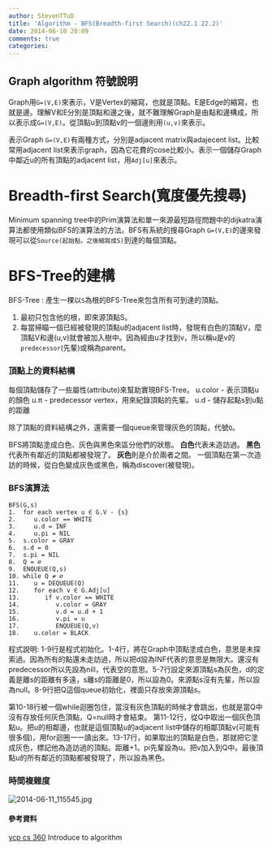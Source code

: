 ```yaml
---
author: StevenTTuD
title: 'Algorithm - BFS(Breadth-first Search)(ch22.1 22.2)'
date: 2014-06-10 20:09
comments: true
categories:
---
```


## Graph algorithm 符號說明

  Graph用```G=(V,E)```來表示，V是Vertex的縮寫，也就是頂點。E是Edge的縮寫，也就是邊。理解V和E分別是頂點和邊之後，就不難理解Graph是由點和邊構成，所以表示成```G=(V,E)```。從頂點u到頂點v的一個邊則用```(u,v)```來表示。

  表示Graph ```G=(V,E)```有兩種方式，分別是adjacent matrix與adajecent list。比較常用adjacent list來表示graph，因為它花費的cose比較小。表示一個儲存Graph中鄰近u的所有頂點的adjacent list，用```Adj[u]```來表示。

# Breadth-first Search(寬度優先搜尋)

Minimum spanning tree中的Prim演算法和單一來源最短路徑問題中的dijkatra演算法都使用類似BFS的演算法的方法。BFS有系統的搜尋Graph ```G=(V,E)```的邊來發現可以從```Source(起始點，之後縮寫成S)```到達的每個頂點。

# BFS-Tree的建構

BFS-Tree : 產生一棵以```S```為根的BFS-Tree來包含所有可到達的頂點。

1. 最初只包含他的根，即來源頂點S。
2. 每當掃瞄一個已經被發現的頂點u的adjacent list時，發現有白色的頂點V，麼頂點V和邊(u,v)就會被加入樹中。因為經由u才找到v，所以稱u是v的```predecessor```(先輩)或稱為parent。

### 頂點上的資料結構
每個頂點儲存了一些屬性(attribute)來幫助實現BFS-Tree。
u.color - 表示頂點u的顏色
u.π - predecessor vertex，用來紀錄頂點的先輩。
u.d - 儲存起點s到u點的距離

除了頂點的資料結構之外，還需要一個queue來管理灰色的頂點，代號```Q```。

BFS將頂點塗成白色、灰色與黑色來區分他們的狀態。
**白色**代表未造訪過。
**黑色**代表所有鄰近的頂點都被發現了。
**灰色**則是介於兩者之間。
一個頂點在第一次造訪的時候，從白色變成灰色或黑色，稱為discover(被發現)。

### BFS演算法
```
BFS(G,s)
1.  for each vertex u ∈ G.V - {s}
2.     u.color == WHITE
3.     u.d = INF
4.     u.pi = NIL
5.  s.color = GRAY
6.  s.d = 0
7.  s.pi = NIL
8.  Q = ∅
9.  ENQUEUE(Q,s)
10. while Q ≠ ∅
11.    u = DEQUEUE(Q)
12.    for each v ∈ G.Adj[u]
13.       if v.color == WHITE
14.          v.color = GRAY
15.          v.d = u.d + 1
16.          v.pi = u
17.          ENQUEUE(Q,v)
18.    u.color = BLACK
```
程式說明: 1-9行是程式初始化。1-4行，將在Graph中頂點塗成白色，意思是未探索過。因為所有的點還未走訪過，所以把d設為INF代表的意思是無限大。還沒有predecessor所以先設為nill，代表空的意思。5-7行設定來源頂點s為灰色，d的定義是離s的距離有多遠，s離s的距離是0，所以設為0。來源點s沒有先輩，所以設為null。8-9行把Q這個queue初始化，裡面只存放來源頂點s。

第10-18行被一個while迴圈包住，當沒有灰色頂點的時候才會跳出，也就是當Q中沒有存放任何灰色頂點，Q=null時才會結束。
第11-12行，從Q中取出一個灰色頂點u。把u的相鄰邊，也就是這個頂點u的adjacent list中儲存的相鄰頂點v(可能有很多個)，用for迴圈一一讀出來。13-17行，如果取出的頂點是白色，那就把它塗成灰色，標記他為造訪過的頂點。距離+1。pi先輩設為u。把v加入到Q中。最後頂點u的所有鄰近的頂點都被發現了，所以設為黑色。

### 時間複雜度

![2014-06-11_115545.jpg](http://user-image.logdown.io/user/6141/blog/6148/post/205643/fYcrGvLnQYaCdOXKppAG_2014-06-11_115545.jpg)

#### 參考資料
[ycp cs 360](http://faculty.ycp.edu/~dbabcock/cs360/lectures/lecture16.html)
Introduce to algorithm